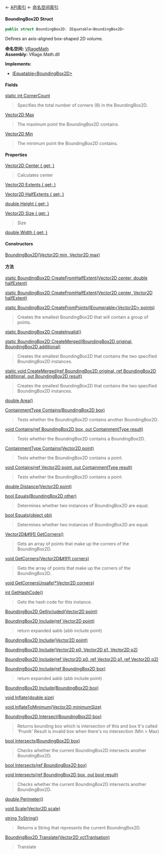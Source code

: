 ← [API索引](Api-Index) ← [命名空间索引](Namespace-Index)

#### BoundingBox2D Struct

```csharp
public struct BoundingBox2D: IEquatable<BoundingBox2D>
```

Defines an axis-aligned box-shaped 2D volume.

**命名空间:** [VRageMath](VRageMath)  
**Assembly:** VRage.Math.dll

**Implements:**  
* [IEquatable&lt;BoundingBox2D&gt;](https://docs.microsoft.com/en-us/dotnet/api/System.IEquatable-1?view=netframework-4.6)

#### Fields

[static int CornerCount](VRageMath.BoundingBox2D.CornerCount)

> Specifies the total number of corners (8) in the BoundingBox2D.

[Vector2D Max](VRageMath.BoundingBox2D.Max)

> The maximum point the BoundingBox2D contains.

[Vector2D Min](VRageMath.BoundingBox2D.Min)

> The minimum point the BoundingBox2D contains.

#### Properties

[Vector2D Center { get; }](VRageMath.BoundingBox2D.Center)

> Calculates center

[Vector2D Extents { get; }](VRageMath.BoundingBox2D.Extents)

> 

[Vector2D HalfExtents { get; }](VRageMath.BoundingBox2D.HalfExtents)

> 

[double Height { get; }](VRageMath.BoundingBox2D.Height)

> 

[Vector2D Size { get; }](VRageMath.BoundingBox2D.Size)

> Size

[double Width { get; }](VRageMath.BoundingBox2D.Width)

> 

#### Constructors

[BoundingBox2D(Vector2D min, Vector2D max)](VRageMath.BoundingBox2D..ctor)

> 

#### 方法

[static BoundingBox2D CreateFromHalfExtent(Vector2D center, double halfExtent)](VRageMath.BoundingBox2D.CreateFromHalfExtent)

> 

[static BoundingBox2D CreateFromHalfExtent(Vector2D center, Vector2D halfExtent)](VRageMath.BoundingBox2D.CreateFromHalfExtent)

> 

[static BoundingBox2D CreateFromPoints(IEnumerable&lt;Vector2D&gt; points)](VRageMath.BoundingBox2D.CreateFromPoints)

> Creates the smallest BoundingBox2D that will contain a group of points.

[static BoundingBox2D CreateInvalid()](VRageMath.BoundingBox2D.CreateInvalid)

> 

[static BoundingBox2D CreateMerged(BoundingBox2D original, BoundingBox2D additional)](VRageMath.BoundingBox2D.CreateMerged)

> Creates the smallest BoundingBox2D that contains the two specified BoundingBox2D instances.

[static void CreateMerged(ref BoundingBox2D original, ref BoundingBox2D additional, out BoundingBox2D result)](VRageMath.BoundingBox2D.CreateMerged)

> Creates the smallest BoundingBox2D that contains the two specified BoundingBox2D instances.

[double Area()](VRageMath.BoundingBox2D.Area)

> 

[ContainmentType Contains(BoundingBox2D box)](VRageMath.BoundingBox2D.Contains)

> Tests whether the BoundingBox2D contains another BoundingBox2D.

[void Contains(ref BoundingBox2D box, out ContainmentType result)](VRageMath.BoundingBox2D.Contains)

> Tests whether the BoundingBox2D contains a BoundingBox2D.

[ContainmentType Contains(Vector2D point)](VRageMath.BoundingBox2D.Contains)

> Tests whether the BoundingBox2D contains a point.

[void Contains(ref Vector2D point, out ContainmentType result)](VRageMath.BoundingBox2D.Contains)

> Tests whether the BoundingBox2D contains a point.

[double Distance(Vector2D point)](VRageMath.BoundingBox2D.Distance)

> 

[bool Equals(BoundingBox2D other)](VRageMath.BoundingBox2D.Equals)

> Determines whether two instances of BoundingBox2D are equal.

[bool Equals(object obj)](VRageMath.BoundingBox2D.Equals)

> Determines whether two instances of BoundingBox2D are equal.

[Vector2D&#91&#93; GetCorners()](VRageMath.BoundingBox2D.GetCorners)

> Gets an array of points that make up the corners of the BoundingBox2D.

[void GetCorners(Vector2D&#91&#93; corners)](VRageMath.BoundingBox2D.GetCorners)

> Gets the array of points that make up the corners of the BoundingBox2D.

[void GetCornersUnsafe(*Vector2D corners)](VRageMath.BoundingBox2D.GetCornersUnsafe)

> 

[int GetHashCode()](VRageMath.BoundingBox2D.GetHashCode)

> Gets the hash code for this instance.

[BoundingBox2D GetIncluded(Vector2D point)](VRageMath.BoundingBox2D.GetIncluded)

> 

[BoundingBox2D Include(ref Vector2D point)](VRageMath.BoundingBox2D.Include)

> return expanded aabb (abb include point)

[BoundingBox2D Include(Vector2D point)](VRageMath.BoundingBox2D.Include)

> 

[BoundingBox2D Include(Vector2D p0, Vector2D p1, Vector2D p2)](VRageMath.BoundingBox2D.Include)

> 

[BoundingBox2D Include(ref Vector2D p0, ref Vector2D p1, ref Vector2D p2)](VRageMath.BoundingBox2D.Include)

> 

[BoundingBox2D Include(ref BoundingBox2D box)](VRageMath.BoundingBox2D.Include)

> return expanded aabb (abb include point)

[BoundingBox2D Include(BoundingBox2D box)](VRageMath.BoundingBox2D.Include)

> 

[void Inflate(double size)](VRageMath.BoundingBox2D.Inflate)

> 

[void InflateToMinimum(Vector2D minimumSize)](VRageMath.BoundingBox2D.InflateToMinimum)

> 

[BoundingBox2D Intersect(BoundingBox2D box)](VRageMath.BoundingBox2D.Intersect)

> Returns bounding box which is intersection of this and box It's called 'Prunik' Result is invalid box when there's no intersection (Min > Max)

[bool Intersects(BoundingBox2D box)](VRageMath.BoundingBox2D.Intersects)

> Checks whether the current BoundingBox2D intersects another BoundingBox2D.

[bool Intersects(ref BoundingBox2D box)](VRageMath.BoundingBox2D.Intersects)

> 

[void Intersects(ref BoundingBox2D box, out bool result)](VRageMath.BoundingBox2D.Intersects)

> Checks whether the current BoundingBox2D intersects another BoundingBox2D.

[double Perimeter()](VRageMath.BoundingBox2D.Perimeter)

> 

[void Scale(Vector2D scale)](VRageMath.BoundingBox2D.Scale)

> 

[string ToString()](VRageMath.BoundingBox2D.ToString)

> Returns a String that represents the current BoundingBox2D.

[BoundingBox2D Translate(Vector2D vctTranlsation)](VRageMath.BoundingBox2D.Translate)

> Translate

